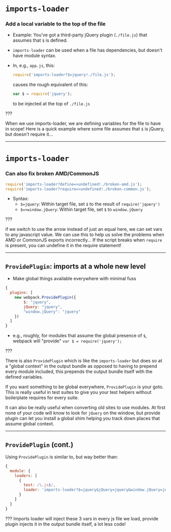 # `imports-loader`

### Add a local variable to the top of the file

- Example: You've got a third-party jQuery plugin (`./file.js`) that assumes that `$` is defined.
- `imports-loader` can be used when a file has dependencies, but doesn't have module syntax.
- In, e.g., `app.js`, this:

    ```js
    require('imports-loader?$=jquery!./file.js');
    ```

    causes the rough equivalent of this:

    ```js
    var $ = require('jquery');
    ```

    to be injected at the top of `./file.js`

???

When we use imports-loader, we are defining variables for the file to have in scope!  Here is a quick example where some file assumes that `$` is jQuery, but doesn't require it...

---

# `imports-loader`

### Can also fix broken AMD/CommonJS

```js
require('imports-loader?define=>undefined!./broken-amd.js');
require('imports-loader?require=>undefined!./broken-common.js');
```

- Syntax:
    - `$=jquery`: Within target file, set `$` to the result of `require('jquery')`
    - `$=>window.jQuery`: Within target file, set `$` to `window.jQuery`

???

if we switch to use the arrow instead of just an equal here, we can set vars to any javascript value.  We can use this to help us solve the problems when AMD or CommonJS exports incorrectly... If the script breaks when `require` is present, you can undefine it in the require statement!

---

## `ProvidePlugin`: imports at a whole new level

- Make global things available everywhere with minimal fuss

```js
{
  plugins: [
    new webpack.ProvidePlugin({
        $: "jquery",
        jQuery: "jquery",
        "window.jQuery": "jquery"
    })
  ]
}
```

- e.g., roughly, for modules that assume the global presence of `$`, webpack will "provide" `var $ = require('jquery');`

???

There is also `ProvidePlugin` which is like the `imports-loader` but does so at a "global context" in the output bundle as opposed to having to prepend every module included, this prepends the output bundle itself with the defined variables.

If you want something to be global everywhere, `ProvidePlugin` is your goto.  This is really useful in test suites to give you your test helpers without boilerplate requires for every suite.

It can also be really useful when converting old sites to use modules.  At first none of your code will know to look for `jQuery` on the window, but provide plugin can let you install a global shim helping you track down places that assume global context.


---

## `ProvidePlugin` (cont.)

Using `ProvidePlugin` is similar to, but way better than:

```js
{
  module: {
    loaders: [
      {
        test: /\.js$/,
        loader: 'imports-loader?$=jquery&jQuery=jquery&window.jQuery=jquery',
      }
    ]
  }
}
```

???
Imports loader will inject these 3 vars in every js file we load, provide plugin injects it in the output bundle itself, a lot less code!
